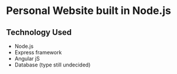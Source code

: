 # Personal Website built in Node.js

## Technology Used
  - Node.js
  - Express framework
  - Angular jS
  - Database (type still undecided)
  

